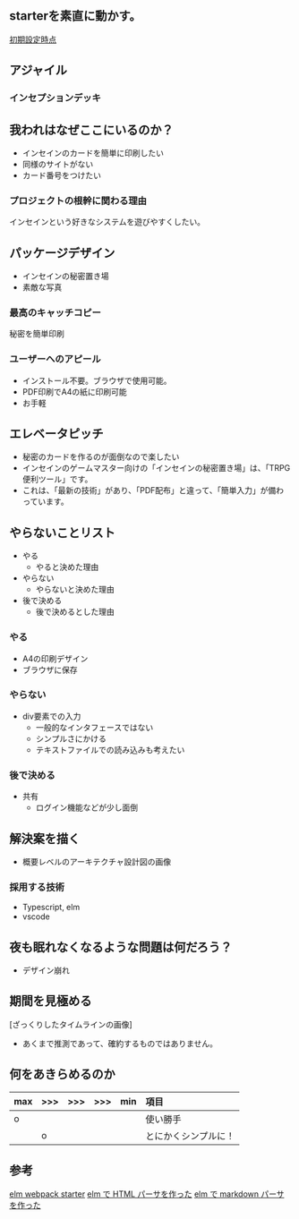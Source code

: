 ## starterを素直に動かす。

[初期設定時点](https://github.com/hibohiboo/wasureta/tree/167566e4820be1ec3a04eae4de282842d9b07e89)  

## アジャイル

### インセプションデッキ

##  我われはなぜここにいるのか？

* インセインのカードを簡単に印刷したい
* 同様のサイトがない
* カード番号をつけたい


### プロジェクトの根幹に関わる理由

インセインという好きなシステムを遊びやすくしたい。

## パッケージデザイン

* インセインの秘密置き場
* 素敵な写真

### 最高のキャッチコピー

秘密を簡単印刷

### ユーザーへのアピール

* インストール不要。ブラウザで使用可能。
* PDF印刷でA4の紙に印刷可能
* お手軽

## エレベータピッチ

* 秘密のカードを作るのが面倒なので楽したい
* インセインのゲームマスター向けの「インセインの秘密置き場」は、「TRPG便利ツール」です。
* これは、「最新の技術」があり、「PDF配布」と違って、「簡単入力」が備わっています。

## やらないことリスト

* やる
  * やると決めた理由
* やらない
  * やらないと決めた理由
* 後で決める
  * 後で決めるとした理由

### やる
* A4の印刷デザイン
* ブラウザに保存

### やらない

* div要素での入力
  * 一般的なインタフェースではない
  * シンプルさにかける
  * テキストファイルでの読み込みも考えたい

### 後で決める
* 共有
  * ログイン機能などが少し面倒



## 解決案を描く

* 概要レベルのアーキテクチャ設計図の画像

### 採用する技術

* Typescript, elm
* vscode

##  夜も眠れなくなるような問題は何だろう？

* デザイン崩れ

##  期間を見極める

[ざっくりしたタイムラインの画像]

* あくまで推測であって、確約するものではありません。

## 何をあきらめるのか

|max|>>>|>>>|>>>|min|項目|
|:--|:--|:--|:--|:--|:--|
|o|||||使い勝手|
||o||||とにかくシンプルに！|

## 参考

[elm webpack starter][*1]
[elm で HTML パーサを作った][*2]
[elm で markdown パーサを作った][*3]

[*1]:https://github.com/simonh1000/elm-webpack-starter/blob/master/package.json
[*2]:http://jinjor-labo.hatenablog.com/entry/2016/09/11/222251
[*3]:https://scrapbox.io/gaaamii/Elm%E3%81%A7Markdown%E3%82%A8%E3%83%87%E3%82%A3%E3%82%BF%E3%82%92%E4%BD%9C%E3%82%8B%E3%81%BE%E3%81%A7%E3%81%AE%E9%81%93%E3%81%AE%E3%82%8A